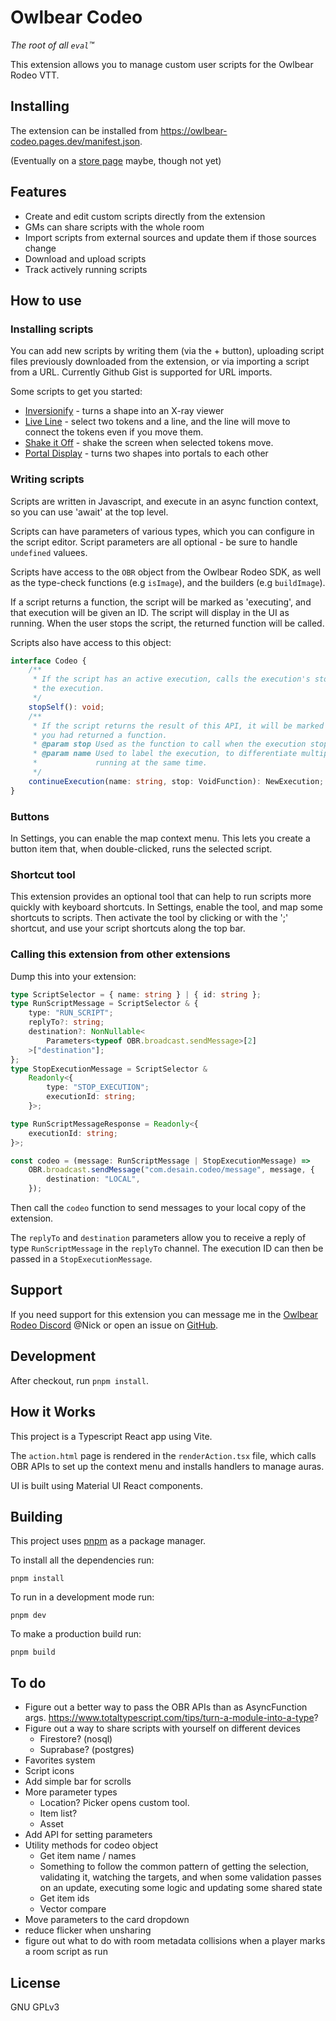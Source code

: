 # Owlbear Codeo

_The root of all `eval`™_

This extension allows you to manage custom user scripts for the Owlbear Rodeo VTT.

## Installing

The extension can be installed from https://owlbear-codeo.pages.dev/manifest.json.

(Eventually on a [store page](https://extensions.owlbear.rodeo/owlbear-codeo) maybe, though not yet)

## Features

-   Create and edit custom scripts directly from the extension
-   GMs can share scripts with the whole room
-   Import scripts from external sources and update them if those sources change
-   Download and upload scripts
-   Track actively running scripts

## How to use

### Installing scripts

You can add new scripts by writing them (via the + button), uploading script files previously downloaded from the extension, or via importing a script from a URL. Currently Github Gist is supported for URL imports.

Some scripts to get you started:

-   [Inversionify](https://gist.github.com/desain/38977393433dfc6242eab280abe416fa) - turns a shape into an X-ray viewer
-   [Live Line](https://gist.github.com/desain/cbfdce2b7329fcae2919a479ff1d3e44) - select two tokens and a line, and the line will move to connect the tokens even if you move them.
-   [Shake it Off](https://gist.github.com/desain/5315c2c18ba469cd85534e8c29f8abbc) - shake the screen when selected tokens move.
-   [Portal Display](https://gist.github.com/desain/e8f8f769cd32608c4d99415ad3ee9f25) - turns two shapes into portals to each other

### Writing scripts

Scripts are written in Javascript, and execute in an async function context, so you can use 'await' at the top level.

Scripts can have parameters of various types, which you can configure in the script editor. Script parameters are all optional - be sure to handle `undefined` valuees.

Scripts have access to the `OBR` object from the Owlbear Rodeo SDK, as well as the type-check functions (e.g `isImage`), and the builders (e.g `buildImage`).

If a script returns a function, the script will be marked as 'executing', and that execution will be given an ID. The script will display in the UI as running. When the user stops the script, the returned function will be called.

Scripts also have access to this object:

```typescript
interface Codeo {
    /**
     * If the script has an active execution, calls the execution's stop() function and removes
     * the execution.
     */
    stopSelf(): void;
    /**
     * If the script returns the result of this API, it will be marked as executing, just as if
     * you had returned a function.
     * @param stop Used as the function to call when the execution stops.
     * @param name Used to label the execution, to differentiate multiple copies of the script
     *             running at the same time.
     */
    continueExecution(name: string, stop: VoidFunction): NewExecution;
}
```

### Buttons

In Settings, you can enable the map context menu. This lets you create a button item that, when double-clicked, runs the selected script.

### Shortcut tool

This extension provides an optional tool that can help to run scripts more quickly with keyboard shortcuts. In Settings, enable the tool, and map some shortcuts to scripts. Then activate the tool by clicking or with the ';' shortcut, and use your script shortcuts along the top bar.

### Calling this extension from other extensions

Dump this into your extension:

```typescript
type ScriptSelector = { name: string } | { id: string };
type RunScriptMessage = ScriptSelector & {
    type: "RUN_SCRIPT";
    replyTo?: string;
    destination?: NonNullable<
        Parameters<typeof OBR.broadcast.sendMessage>[2]
    >["destination"];
};
type StopExecutionMessage = ScriptSelector &
    Readonly<{
        type: "STOP_EXECUTION";
        executionId: string;
    }>;

type RunScriptMessageResponse = Readonly<{
    executionId: string;
}>;

const codeo = (message: RunScriptMessage | StopExecutionMessage) =>
    OBR.broadcast.sendMessage("com.desain.codeo/message", message, {
        destination: "LOCAL",
    });
```

Then call the `codeo` function to send messages to your local copy of the extension.

The `replyTo` and `destination` parameters allow you to receive a reply of type `RunScriptMessage` in the `replyTo` channel. The execution ID can then be passed in a `StopExecutionMessage`.

## Support

If you need support for this extension you can message me in the [Owlbear Rodeo Discord](https://discord.com/invite/u5RYMkV98s) @Nick or open an issue on [GitHub](https://github.com/desain/owlbear-codeo/issues).

## Development

After checkout, run `pnpm install`.

## How it Works

This project is a Typescript React app using Vite.

The `action.html` page is rendered in the `renderAction.tsx` file, which calls OBR APIs to set up the context menu and installs handlers to manage auras.

UI is built using Material UI React components.

## Building

This project uses [pnpm](https://pnpm.io/) as a package manager.

To install all the dependencies run:

`pnpm install`

To run in a development mode run:

`pnpm dev`

To make a production build run:

`pnpm build`

## To do

-   Figure out a better way to pass the OBR APIs than as AsyncFunction args. https://www.totaltypescript.com/tips/turn-a-module-into-a-type?
-   Figure out a way to share scripts with yourself on different devices
    -   Firestore? (nosql)
    -   Suprabase? (postgres)
-   Favorites system
-   Script icons
-   Add simple bar for scrolls
-   More parameter types
    -   Location? Picker opens custom tool.
    -   Item list?
    -   Asset
-   Add API for setting parameters
-   Utility methods for codeo object
    -   Get item name / names
    -   Something to follow the common pattern of getting the selection, validating it, watching the targets, and when some validation passes on an update, executing some logic and updating some shared state
    -   Get item ids
    -   Vector compare
-   Move parameters to the card dropdown
-   reduce flicker when unsharing
-   figure out what to do with room metadata collisions when a player marks a room script as run

## License

GNU GPLv3
